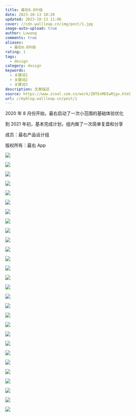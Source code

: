 ```yaml
---
title: 最右6.0升级
date: 2023-10-13 10:20
updated: 2023-10-13 11:06
cover: //cdn.wallleap.cn/img/post/1.jpg
image-auto-upload: true
author: Luwang
comments: true
aliases:
  - 最右6.0升级
rating: 1
tags:
  - design
category: design
keywords:
  - 关键词1
  - 关键词2
  - 关键词3
description: 文章描述
source: https://www.zcool.com.cn/work/ZNTExMDIwMjg=.html
url: //myblog.wallleap.cn/post/1
---
```


2020 年 8 月份开始，最右启动了一次小范围的基础体验优化

到 2021 年初，基本完成计划，组内做了一次简单复盘和分享

成员：最右产品设计组

版权所有：最右 App

![](https://cdn.wallleap.cn/img/pic/illustration/202310131020483.png)

![](https://cdn.wallleap.cn/img/pic/illustration/202310131021782.png)

![](https://cdn.wallleap.cn/img/pic/illustration/202310131021018.png)

![](https://cdn.wallleap.cn/img/pic/illustration/202310131021622.png)

![](https://cdn.wallleap.cn/img/pic/illustration/202310131021523.png)

![](https://cdn.wallleap.cn/img/pic/illustration/202310131022145.png)

![](https://cdn.wallleap.cn/img/pic/illustration/202310131022827.jpg)

![](https://cdn.wallleap.cn/img/pic/illustration/202310131023495.png)

![](https://cdn.wallleap.cn/img/pic/illustration/202310131023460.png)

![](https://cdn.wallleap.cn/img/pic/illustration/202310131024020.png)

![](https://cdn.wallleap.cn/img/pic/illustration/202310131024876.png)

![](https://cdn.wallleap.cn/img/pic/illustration/202310131024142.jpg)

![](https://cdn.wallleap.cn/img/pic/illustration/202310131025412.jpg)

![](https://cdn.wallleap.cn/img/pic/illustration/202310131025990.png)

![](https://cdn.wallleap.cn/img/pic/illustration/202310131025276.png)

![](https://cdn.wallleap.cn/img/pic/illustration/202310131026022.png)

![](https://cdn.wallleap.cn/img/pic/illustration/202310131026071.png)

![](https://cdn.wallleap.cn/img/pic/illustration/202310131026405.png)

![](https://cdn.wallleap.cn/img/pic/illustration/202310131026439.png)

![](https://cdn.wallleap.cn/img/pic/illustration/202310131027875.png)

![](https://cdn.wallleap.cn/img/pic/illustration/202310131027067.png)

![](https://cdn.wallleap.cn/img/pic/cover/Qn3oS6.jpg)

![](https://cdn.wallleap.cn/img/pic/illustration/202310131104441.png)

![](https://cdn.wallleap.cn/img/pic/illustration/202310131105234.png)

![](https://cdn.wallleap.cn/img/pic/illustration/202310131105007.png)

![](https://cdn.wallleap.cn/img/pic/illustration/202310131105730.jpg)

![](https://cdn.wallleap.cn/img/pic/illustration/202310131106587.png)

![](https://cdn.wallleap.cn/img/pic/illustration/202310131106816.jpg)
